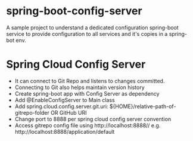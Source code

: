 # spring-boot-config-server
A sample project to understand a dedicated configuration spring-boot service to provide configuration to all services and it's copies in a spring-bot env.

# Spring Cloud Config Server
* It can connect to Git Repo and listens to changes committed.
* Connecting to Git also helps maintain version history
* Create spring-boot app with Config Server as dependency
* Add @EnableConfigServer to Main class
* Add spring.cloud.config.server.git.uri: ${HOME}/relative-path-of-gitrepo-folder OR GitHub URI
* Change port to 8888 per spring cloud config server convention
* Access gitrepo config file using http://localhost:8888/<file-name>/<profile-name> e.g. http://localhost:8888/application/default
